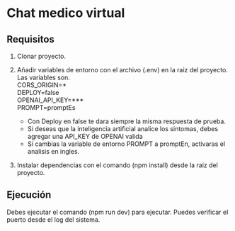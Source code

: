 # Chat medico virtual

## Requisitos

1. Clonar proyecto.
2. Añadir variables de entorno con el archivo (.env) en la raiz del proyecto.  
   Las variables son.  
   CORS_ORIGIN=*  
   DEPLOY=false  
   OPENAI_API_KEY=***  
   PROMPT=promptEs  

   * Con Deploy en false te dara siempre la misma respuesta de prueba.
   * Si deseas que la inteligencia artificial analice los sintomas, debes agregar una
   API_KEY de OPENAI valida
   * Si cambias la variable de entorno PROMPT a promptEn, activaras el analisis en ingles.
3. Instalar dependencias con el comando (npm install) desde la raiz del proyecto.

## Ejecución

Debes ejecutar el comando (npm run dev) para ejecutar. Puedes verificar el puerto desde el log del sistema.